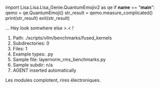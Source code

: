 
import Lisa.Lisa.Lisa_Genie.QuantumEmojiv2 as qe
if __name__ == "__main__":
  qemo = qe.QuantumEmoji()
  str_result = qemo.measure_complicated()
  print(str_result)
  exit(str_result)

... Hey look somwhere else >.< !

1. Path: ./scripts/vllm/benchmarks/fused_kernels
2. Subdirectories: 0
3. Files: 1
4. Example types: .py
5. Sample file: layernorm_rms_benchmarks.py
6. Sample subdir: n/a
7. AGENT inserted automatically

Les modules complotent, rires électroniques.
